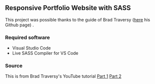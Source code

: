 ## Responsive Portfolio Website with SASS

This project was possible thanks to the guide of Brad Traversy ([here](https://github.com/bradtraversy) his Github page) .

### Required software
- Visual Studio Code
- Live SASS Compiler for VS Code

### Source
This is from Brad Traversy's YouTube tutorial
[Part 1](https://www.youtube.com/watch?v=gYzHS-n2gqU)
[Part 2](www.youtube.com/watch?v=HguAyYnWBuU)
